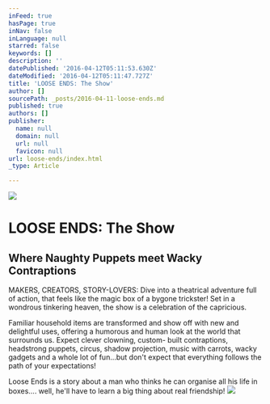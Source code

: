 ```yaml
---
inFeed: true
hasPage: true
inNav: false
inLanguage: null
starred: false
keywords: []
description: ''
datePublished: '2016-04-12T05:11:53.630Z'
dateModified: '2016-04-12T05:11:47.727Z'
title: 'LOOSE ENDS: The Show'
author: []
sourcePath: _posts/2016-04-11-loose-ends.md
published: true
authors: []
publisher:
  name: null
  domain: null
  url: null
  favicon: null
url: loose-ends/index.html
_type: Article

---
```

![](https://s3-us-west-2.amazonaws.com/the-grid-img/p/0f8bd0140e85c140047f6520af98f21ff88c0b8b.jpg)

# LOOSE ENDS: The Show

## Where Naughty Puppets meet Wacky Contraptions

MAKERS, CREATORS, STORY-LOVERS: Dive into a theatrical adventure full of action, that feels like the magic box of a bygone trickster!
Set in a wondrous tinkering heaven, the show is a celebration of the capricious. 

Familiar household items are transformed and show off with new and delightful uses, offering a humorous and human look at the world that surrounds us.
Expect clever clowning, custom- built contraptions, headstrong puppets, circus, shadow projection, music with carrots, wacky gadgets and a whole lot of fun...but don't expect that everything follows the path of your expectations! 

Loose Ends is a story about a man who thinks he can organise all his life in boxes....
well, he'll have to learn a big thing about real friendship! ![](https://the-grid-user-content.s3-us-west-2.amazonaws.com/a1ac7fbb-afb1-4548-a08e-8f2f1c29f835.jpg)